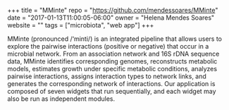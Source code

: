+++
title = "MMinte"
repo = "https://github.com/mendessoares/MMinte"
date = "2017-01-13T11:00:05-06:00"
owner = "Helena Mendes Soares"
website = ""
tags = ["microbiota", "web app"]
+++

MMinte (pronounced /‘minti/) is an integrated pipeline that allows users to explore the pairwise interactions (positive or negative) that occur in a microbial network. From an association network and 16S rDNA sequence data, MMinte identifies corresponding genomes, reconstructs metabolic models, estimates growth under specific metabolic conditions, analyzes pairwise interactions, assigns interaction types to network links, and generates the corresponding network of interactions. Our application is composed of seven widgets that run sequentially, and each widget may also be run as independent modules.
